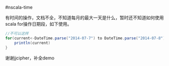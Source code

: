 #nscala-time

有时间的操作，文档不全，不知道每月的最大一天是什么，暂时还不知道如何使用scala for操作日期段，如下使用。

```scala
//不可以这样
for(current<-DateTime.parse("2014-07-7") to DateTime.parse("2014-07-8")){
    println(current)
}
```


谢谢jjcipher，补全demo